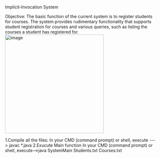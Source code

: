 Implicit-Invocation System

Objective: 
The basic function of the current system is to register students for courses. The system provides rudimentary functionality that supports student registration for courses and various queries, such as listing the courses a student has registered for.<img width="325" alt="image" src="https://github.com/kevchen266/Software-Architect-Project/assets/72414426/8ea79d0b-1776-4d35-bb80-fe235171c11f">


1.Compile all the files: In your CMD (command prompt) or shell, execute ---> javac *.java 
2.Exucute Main function In your CMD (command prompt) or shell, execute-->java SystemMain Students.txt Courses.txt
